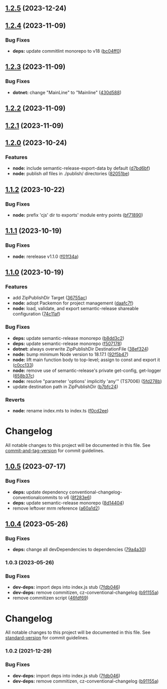 ## [1.2.5](https://github.com/halospv3/hce.shared/compare/v1.2.4...v1.2.5) (2023-12-24)

## [1.2.4](https://github.com/halospv3/hce.shared/compare/v1.2.3...v1.2.4) (2023-11-09)


### Bug Fixes

* **deps:** update commitlint monorepo to v18 ([bc04ff0](https://github.com/halospv3/hce.shared/commit/bc04ff041084d91ab0c33edc73caf32ab9af765c))

## [1.2.3](https://github.com/halospv3/hce.shared/compare/v1.2.2...v1.2.3) (2023-11-09)


### Bug Fixes

* **dotnet:** change "MainLine" to "Mainline" ([430d588](https://github.com/halospv3/hce.shared/commit/430d5886d4e142d7a2d5c776457d5044346ce598))

## [1.2.2](https://github.com/halospv3/hce.shared/compare/v1.2.1...v1.2.2) (2023-11-09)

## [1.2.1](https://github.com/halospv3/hce.shared/compare/v1.2.0...v1.2.1) (2023-11-09)

## [1.2.0](https://github.com/halospv3/hce.shared/compare/v1.1.2...v1.2.0) (2023-10-24)


### Features

* **node:** include semantic-release-export-data by default ([d7bd6bf](https://github.com/halospv3/hce.shared/commit/d7bd6bf298fa26405366af2eba809c0c426de76d))
* **node:** publish *all* files in ./publish/ directories ([82051be](https://github.com/halospv3/hce.shared/commit/82051bec96f1f37f12eb995fc4bd14afea9f5b31))

## [1.1.2](https://github.com/halospv3/hce.shared/compare/v1.1.1...v1.1.2) (2023-10-22)


### Bug Fixes

* **node:** prefix 'cjs' dir to exports' module entry points ([bf71890](https://github.com/halospv3/hce.shared/commit/bf7189037a5006ed589f55cd3c53d9c6f8f9d536))

## [1.1.1](https://github.com/halospv3/hce.shared/compare/v1.1.0...v1.1.1) (2023-10-19)


### Bug Fixes

* **node:** rerelease v1.1.0 ([f01f34a](https://github.com/halospv3/hce.shared/commit/f01f34a2b39ed6d95ba670dccc864dc147d2452e))

## [1.1.0](https://github.com/halospv3/hce.shared/compare/v1.0.5...v1.1.0) (2023-10-19)


### Features

* add ZipPublishDir Target ([36755ac](https://github.com/halospv3/hce.shared/commit/36755ac51586a636ee91057adda94dbff1359c73))
* **node:** adopt Packemon for project management ([daafc7f](https://github.com/halospv3/hce.shared/commit/daafc7f74939f2793b1e3b8312fe95aa832614d3))
* **node:** load, validate, and export semantic-release shareable configuration ([74c11af](https://github.com/halospv3/hce.shared/commit/74c11af149f36be5e84a9ee064caaf50522017d1))


### Bug Fixes

* **deps:** update semantic-release monorepo ([b8dd3c2](https://github.com/halospv3/hce.shared/commit/b8dd3c2386d9f9717a7f916dcdbc1a1cc5a5f5c5))
* **deps:** update semantic-release monorepo ([f507178](https://github.com/halospv3/hce.shared/commit/f507178302719193bf323a2f9decb113c078e163))
* **dotnet:** always overwrite ZipPublishDir DestinationFile ([38ef324](https://github.com/halospv3/hce.shared/commit/38ef32430858ed1060077e7453f5f2825c7c6ab8))
* **node:** bump minimum Node version to 18.17.1 ([92f5b47](https://github.com/halospv3/hce.shared/commit/92f5b47d40d1f9832b2e9f00b49579976b465166))
* **node:** lift main function body to top-level; assign to const and export it ([c0cc133](https://github.com/halospv3/hce.shared/commit/c0cc133d9d57949339d223f8aa12c123500c4d9c))
* **node:** remove use of semantic-release's private get-config, get-logger ([658b37c](https://github.com/halospv3/hce.shared/commit/658b37c6aee922a123b3c2128f5f588372bcbd7b))
* **node:** resolve "parameter 'options' implicitly 'any'" (TS7006) ([5fd278b](https://github.com/halospv3/hce.shared/commit/5fd278bf0983f63bf41db1484fd62df133993870))
* update destination path in ZipPublishDir ([b7bfc24](https://github.com/halospv3/hce.shared/commit/b7bfc24f4917628ef9837f94d6e3f87be4b54b1b))


### Reverts

* **node:** rename index.mts to index.ts ([f0cd2ee](https://github.com/halospv3/hce.shared/commit/f0cd2ee2bc1e1a4af7dde349d6df65c85944b035))

# Changelog

All notable changes to this project will be documented in this file. See [commit-and-tag-version](https://github.com/absolute-version/commit-and-tag-version) for commit guidelines.

## [1.0.5](https://github.com/halospv3/hce.shared/compare/v1.0.4...v1.0.5) (2023-07-17)


### Bug Fixes

* **deps:** update dependency conventional-changelog-conventionalcommits to v6 ([8f283e6](https://github.com/halospv3/hce.shared/commit/8f283e63fdc03d2fe04e04c25e4283dfa757d4ff))
* **deps:** update semantic-release monorepo ([8d14404](https://github.com/halospv3/hce.shared/commit/8d1440455fe38d74f6e2a585a22dea9707659a69))
* remove leftover mrm reference ([a60a1d2](https://github.com/halospv3/hce.shared/commit/a60a1d26f68149b364fb3c155fd605b48ea1cfc8))

## [1.0.4](https://github.com/halospv3/hce.shared/compare/v1.0.3...v1.0.4) (2023-05-26)


### Bug Fixes

* **deps:** change all devDependencies to dependencies ([79a4a30](https://github.com/halospv3/hce.shared/commit/79a4a3049d8c6f5f9c91a945bb06e0b2daea3cc7))

### 1.0.3 (2023-05-26)


### Bug Fixes

* **dev-deps:** import deps into index.js stub ([7fdb046](https://github.com/halospv3/hce.shared/commit/7fdb04646162dc205024c2b04af945e34d57b52c))
* **dev-deps:** remove commitizen, cz-conventional-changelog ([b91155a](https://github.com/halospv3/hce.shared/commit/b91155a7d4ba81af1432c520f55e3cb09c13089c))
* remove commitizen script ([46fdf69](https://github.com/halospv3/hce.shared/commit/46fdf6929bffbf63a81a2c2bfc06fb0d92e905e3))

# Changelog

All notable changes to this project will be documented in this file. See [standard-version](https://github.com/conventional-changelog/standard-version) for commit guidelines.

### 1.0.2 (2021-12-29)


### Bug Fixes

* **dev-deps:** import deps into index.js stub ([7fdb046](https://github.com/halospv3/hce.shared/commit/7fdb04646162dc205024c2b04af945e34d57b52c))
* **dev-deps:** remove commitizen, cz-conventional-changelog ([b91155a](https://github.com/halospv3/hce.shared/commit/b91155a7d4ba81af1432c520f55e3cb09c13089c))
